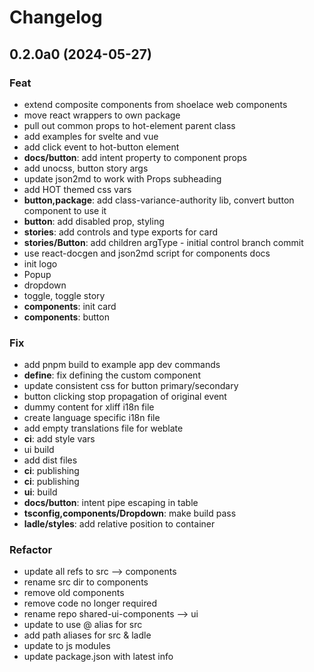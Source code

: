 # Changelog

## 0.2.0a0 (2024-05-27)

### Feat

- extend composite components from shoelace web components
- move react wrappers to own package
- pull out common props to hot-element parent class
- add examples for svelte and vue
- add click event to hot-button element
- **docs/button**: add intent property to component props
- add unocss, button story args
- update json2md to work with Props subheading
- add HOT themed css vars
- **button,package**: add class-variance-authority lib, convert button component to use it
- **button**: add disabled prop, styling
- **stories**: add controls and type exports for card
- **stories/Button**: add children argType - initial control branch commit
- use react-docgen and json2md script for components docs
- init logo
- Popup
- dropdown
- toggle, toggle story
- **components**: init card
- **components**: button

### Fix

- add pnpm build to example app dev commands
- **define**: fix defining the custom component
- update consistent css for button primary/secondary
- button clicking stop propagation of original event
- dummy content for xliff i18n file
- create language specific i18n file
- add empty translations file for weblate
- **ci**: add style vars
- ui build
- add dist files
- **ci**: publishing
- **ci**: publishing
- **ui**: build
- **docs/button**: intent pipe escaping in table
- **tsconfig,components/Dropdown**: make build pass
- **ladle/styles**: add relative position to container

### Refactor

- update all refs to src --> components
- rename src dir to components
- remove old components
- remove code no longer required
- rename repo shared-ui-components --> ui
- update to use @ alias for src
- add path aliases for src & ladle
- update to js modules
- update package.json with latest info
